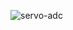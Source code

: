 ![servo-adc](https://github.com/ProfMarguerat/TP_Premiere/assets/171016883/f59c967c-3aff-4822-9ed8-3d7b18714458)
